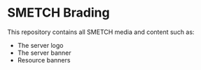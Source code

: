 # SMETCH Brading
This repository contains all SMETCH media and content such as:
 - The server logo
 - The server banner
 - Resource banners
